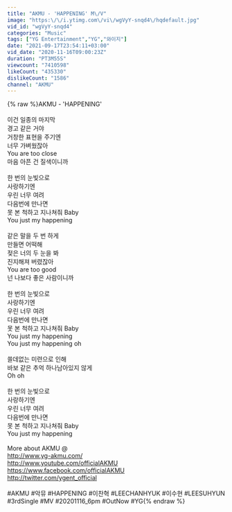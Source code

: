 ```yaml
---
title: "AKMU - 'HAPPENING' M\/V"
image: "https:\/\/i.ytimg.com\/vi\/wgVyY-snqd4\/hqdefault.jpg"
vid_id: "wgVyY-snqd4"
categories: "Music"
tags: ["YG Entertainment","YG","와이지"]
date: "2021-09-17T23:54:11+03:00"
vid_date: "2020-11-16T09:00:23Z"
duration: "PT3M55S"
viewcount: "7410598"
likeCount: "435330"
dislikeCount: "1586"
channel: "AKMU"
---
```

{% raw %}AKMU - 'HAPPENING'<br /><br />이건 일종의 마지막<br />경고 같은 거야<br />거창한 표현을 주기엔<br />너무 가벼웠잖아<br />You are too close<br />마음 아픈 건 질색이니까<br /><br />한 번의 눈빛으로<br />사랑하기엔<br />우린 너무 여려<br />다음번에 만나면<br />못 본 척하고 지나쳐줘 Baby<br />You just my happening<br /><br />같은 말을 두 번 하게<br />만들면 어떡해<br />젖은 너의 두 눈을 봐<br />진지해져 버렸잖아<br />You are too good<br />넌 나보다 좋은 사람이니까<br /><br />한 번의 눈빛으로<br />사랑하기엔<br />우린 너무 여려<br />다음번에 만나면<br />못 본 척하고 지나쳐줘 Baby<br />You just my happening<br />You just my happening oh<br /><br />쓸데없는 미련으로 인해<br />바보 같은 추억 하나남아있지 않게<br />Oh oh<br /><br />한 번의 눈빛으로<br />사랑하기엔<br />우린 너무 여려<br />다음번에 만나면<br />못 본 척하고 지나쳐줘 Baby<br />You just my happening<br /><br />More about AKMU @<br /><a rel="nofollow" target="blank" href="http://www.yg-akmu.com/">http://www.yg-akmu.com/</a><br /><a rel="nofollow" target="blank" href="http://www.youtube.com/officialAKMU">http://www.youtube.com/officialAKMU</a><br /><a rel="nofollow" target="blank" href="https://www.facebook.com/officialAKMU">https://www.facebook.com/officialAKMU</a><br /><a rel="nofollow" target="blank" href="http://twitter.com/ygent_official">http://twitter.com/ygent_official</a><br /><br />#AKMU #악뮤 #HAPPENING #이찬혁 #LEECHANHYUK #이수현 #LEESUHYUN #3rdSingle #MV #20201116_6pm #OutNow #YG{% endraw %}
